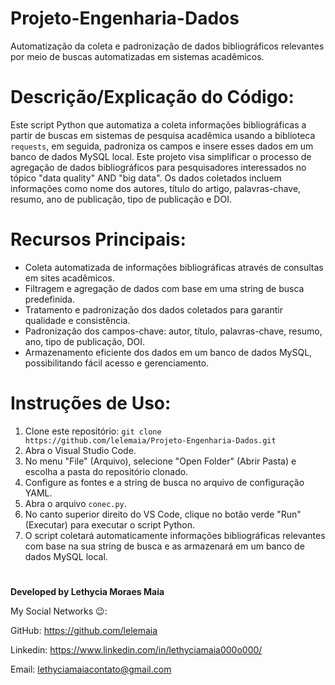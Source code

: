 # Projeto-Engenharia-Dados
Automatização da coleta e padronização de dados bibliográficos relevantes por meio de buscas automatizadas em sistemas acadêmicos.


# Descrição/Explicação do Código:
Este script Python que automatiza a coleta informações bibliográficas a partir de buscas em sistemas de pesquisa acadêmica usando a biblioteca `requests`, 
em seguida, padroniza os campos e insere esses dados em um banco de dados MySQL local.
Este projeto visa simplificar o processo de agregação de dados bibliográficos para pesquisadores interessados no tópico "data quality" AND "big data".
Os dados coletados incluem informações como nome dos autores, título do artigo, palavras-chave, resumo, ano de publicação, tipo de publicação e DOI.

# Recursos Principais:

- Coleta automatizada de informações bibliográficas através de consultas em sites acadêmicos.
- Filtragem e agregação de dados com base em uma string de busca predefinida.
- Tratamento e padronização dos dados coletados para garantir qualidade e consistência.
- Padronização dos campos-chave: autor, título, palavras-chave, resumo, ano, tipo de publicação, DOI.
- Armazenamento eficiente dos dados em um banco de dados MySQL, possibilitando fácil acesso e gerenciamento.

# Instruções de Uso:
1. Clone este repositório: `git clone https://github.com/lelemaia/Projeto-Engenharia-Dados.git`
2. Abra o Visual Studio Code.
3. No menu "File" (Arquivo), selecione "Open Folder" (Abrir Pasta) e escolha a pasta do repositório clonado.
5. Configure as fontes e a string de busca no arquivo de configuração YAML.
4. Abra o arquivo `conec.py`.
6. No canto superior direito do VS Code, clique no botão verde "Run" (Executar) para executar o script Python.
7. O script coletará automaticamente informações bibliográficas relevantes com base na sua string de busca e as armazenará em um banco de dados MySQL local.
#
**Developed by Lethycia Moraes Maia**

My Social Networks 😉:

GitHub: https://github.com/lelemaia

Linkedin: https://www.linkedin.com/in/lethyciamaia000o000/

Email: lethyciamaiacontato@gmail.com

